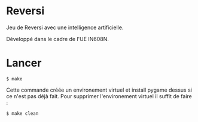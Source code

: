 # Reversi
Jeu de Reversi avec une intelligence artificielle. 

Développé dans le cadre de l'UE IN608N.

# Lancer

```
$ make
```
Cette commande créée un environement virtuel et install pygame dessus si ce n'est pas déjà fait. Pour supprimer l'environement virtuel il suffit de faire :
```
$ make clean
```
